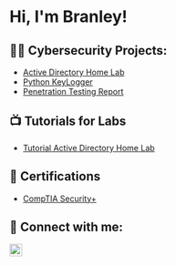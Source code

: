 <h1>Hi, I'm Branley!</h1>

<h2>👨‍💻 Cybersecurity Projects:</h2>

- [Active Directory Home Lab](https://github.com/Branley/ActiveDirectoryHomeLab)
- [Python KeyLogger](https://github.com/Branley/Python-Keylogger)
- [Penetration Testing Report](https://1drv.ms/w/c/559950FDF56FBC5E/AV68b_X9UJkggFVVFwAAAAA?e=PFmtca)
  
<h2>📺 Tutorials for Labs</h2>

- [Tutorial Active Directory Home Lab](https://www.youtube.com/watch?v=a83ASGn_V_s)

 <h2>📝 Certifications</h2>

- [CompTIA Security+](https://i.imgur.com/opYXlGW.png)


<h2> 🤳 Connect with me:</h2>


[<img align="left" alt="BranleyMinaya | LinkedIn" width="22px" src="https://cdn.jsdelivr.net/npm/simple-icons@v3/icons/linkedin.svg" />][linkedin]

[linkedin]: https://www.linkedin.com/in/branley-minaya/

<!--
**joshmadakor1/joshmadakor1** is a ✨ _special_ ✨ repository because its `README.md` (this file) appears on your GitHub profile.

Here are some ideas to get you started:

- 🔭 I’m currently working on ...
- 🌱 I’m currently learning ...
- 👯 I’m looking to collaborate on ...
- 🤔 I’m looking for help with ...
- 💬 Ask me about ...
- 📫 How to reach me: ...
- 😄 Pronouns: ...
- ⚡ Fun fact: ...
-->
